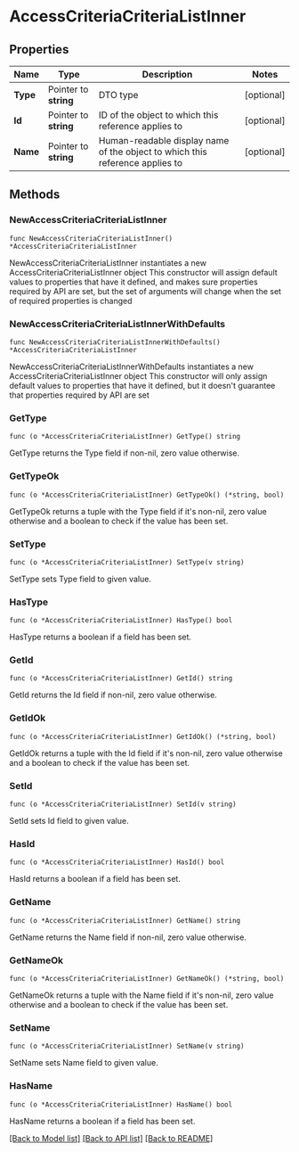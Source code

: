 # AccessCriteriaCriteriaListInner

## Properties

Name | Type | Description | Notes
------------ | ------------- | ------------- | -------------
**Type** | Pointer to **string** | DTO type | [optional] 
**Id** | Pointer to **string** | ID of the object to which this reference applies to | [optional] 
**Name** | Pointer to **string** | Human-readable display name of the object to which this reference applies to | [optional] 

## Methods

### NewAccessCriteriaCriteriaListInner

`func NewAccessCriteriaCriteriaListInner() *AccessCriteriaCriteriaListInner`

NewAccessCriteriaCriteriaListInner instantiates a new AccessCriteriaCriteriaListInner object
This constructor will assign default values to properties that have it defined,
and makes sure properties required by API are set, but the set of arguments
will change when the set of required properties is changed

### NewAccessCriteriaCriteriaListInnerWithDefaults

`func NewAccessCriteriaCriteriaListInnerWithDefaults() *AccessCriteriaCriteriaListInner`

NewAccessCriteriaCriteriaListInnerWithDefaults instantiates a new AccessCriteriaCriteriaListInner object
This constructor will only assign default values to properties that have it defined,
but it doesn't guarantee that properties required by API are set

### GetType

`func (o *AccessCriteriaCriteriaListInner) GetType() string`

GetType returns the Type field if non-nil, zero value otherwise.

### GetTypeOk

`func (o *AccessCriteriaCriteriaListInner) GetTypeOk() (*string, bool)`

GetTypeOk returns a tuple with the Type field if it's non-nil, zero value otherwise
and a boolean to check if the value has been set.

### SetType

`func (o *AccessCriteriaCriteriaListInner) SetType(v string)`

SetType sets Type field to given value.

### HasType

`func (o *AccessCriteriaCriteriaListInner) HasType() bool`

HasType returns a boolean if a field has been set.

### GetId

`func (o *AccessCriteriaCriteriaListInner) GetId() string`

GetId returns the Id field if non-nil, zero value otherwise.

### GetIdOk

`func (o *AccessCriteriaCriteriaListInner) GetIdOk() (*string, bool)`

GetIdOk returns a tuple with the Id field if it's non-nil, zero value otherwise
and a boolean to check if the value has been set.

### SetId

`func (o *AccessCriteriaCriteriaListInner) SetId(v string)`

SetId sets Id field to given value.

### HasId

`func (o *AccessCriteriaCriteriaListInner) HasId() bool`

HasId returns a boolean if a field has been set.

### GetName

`func (o *AccessCriteriaCriteriaListInner) GetName() string`

GetName returns the Name field if non-nil, zero value otherwise.

### GetNameOk

`func (o *AccessCriteriaCriteriaListInner) GetNameOk() (*string, bool)`

GetNameOk returns a tuple with the Name field if it's non-nil, zero value otherwise
and a boolean to check if the value has been set.

### SetName

`func (o *AccessCriteriaCriteriaListInner) SetName(v string)`

SetName sets Name field to given value.

### HasName

`func (o *AccessCriteriaCriteriaListInner) HasName() bool`

HasName returns a boolean if a field has been set.


[[Back to Model list]](../README.md#documentation-for-models) [[Back to API list]](../README.md#documentation-for-api-endpoints) [[Back to README]](../README.md)


